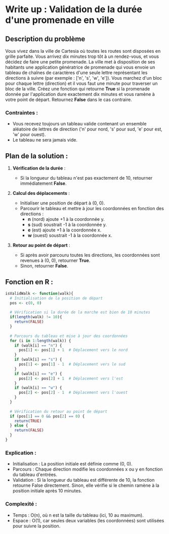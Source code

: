 # Write up : Validation de la durée d'une promenade en ville

## Description du problème

Vous vivez dans la ville de Cartesia où toutes les routes sont disposées en grille parfaite. Vous arrivez dix minutes trop tôt à un rendez-vous, et vous décidez de faire une petite promenade. La ville met à disposition de ses habitants une application génératrice de promenade qui vous envoie un tableau de chaînes de caractères d'une seule lettre représentant les directions à suivre (par exemple : ['n', 's', 'w', 'e']). Vous marchez d'un bloc pour chaque lettre (direction) et il vous faut une minute pour traverser un bloc de la ville. Créez une fonction qui retourne **True** si la promenade donnée par l'application dure exactement dix minutes et vous ramène à votre point de départ. Retournez **False** dans le cas contraire.

### Contraintes :
- Vous recevez toujours un tableau valide contenant un ensemble aléatoire de lettres de direction ('n' pour nord, 's' pour sud, 'e' pour est, 'w' pour ouest).
- Le tableau ne sera jamais vide.

## Plan de la solution :

1. **Vérification de la durée** :
   - Si la longueur du tableau n'est pas exactement de 10, retourner immédiatement **False**.

2. **Calcul des déplacements** :
   - Initialiser une position de départ à (0, 0).
   - Parcourir le tableau et mettre à jour les coordonnées en fonction des directions :
     - **n** (nord) ajoute +1 à la coordonnée y.
     - **s** (sud) soustrait -1 à la coordonnée y.
     - **e** (est) ajoute +1 à la coordonnée x.
     - **w** (ouest) soustrait -1 à la coordonnée x.

3. **Retour au point de départ** :
   - Si après avoir parcouru toutes les directions, les coordonnées sont revenues à (0, 0), retourner **True**.
   - Sinon, retourner **False**.

## Fonction en R :

```r
isValidWalk <- function(walk){
  # Initialisation de la position de départ
  pos <- c(0, 0)
  
  # Vérification si la durée de la marche est bien de 10 minutes
  if(length(walk) != 10){
    return(FALSE)
  }
  
  # Parcours du tableau et mise à jour des coordonnées
  for (i in 1:length(walk)) {
    if (walk[i] == "n") {
      pos[1] <- pos[1] + 1  # Déplacement vers le nord
    }
    if (walk[i] == "s") {
      pos[1] <- pos[1] - 1  # Déplacement vers le sud
    }
    if (walk[i] == "e") {
      pos[2] <- pos[2] + 1  # Déplacement vers l'est
    }
    if (walk[i] == "w") {
      pos[2] <- pos[2] - 1  # Déplacement vers l'ouest
    }
  }
  
  # Vérification du retour au point de départ
  if (pos[1] == 0 && pos[2] == 0) {
    return(TRUE)
  } else {
    return(FALSE)
  }
}
```

### Explication :
- Initialisation : La position initiale est définie comme (0, 0).
- Parcours : Chaque direction modifie les coordonnées x ou y en fonction du tableau d'entrées.
- Validation : Si la longueur du tableau est différente de 10, la fonction retourne False directement. Sinon, elle vérifie si le chemin ramène à la position initiale après 10 minutes.

### Complexité :
- Temps : O(n), où n est la taille du tableau (ici, 10 au maximum).
- Espace : O(1), car seules deux variables (les coordonnées) sont utilisées pour suivre la position.